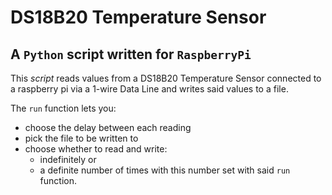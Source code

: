 # DS18B20 Temperature Sensor

## A `Python` script written for `RaspberryPi`

This *script* reads values from a DS18B20 Temperature Sensor connected to a raspberry pi via a 1-wire Data Line and writes said values to a file.

The `run` function lets you:
 * choose the delay between each reading
 * pick the file to be written to
 * choose whether to read and write:
   * indefinitely or
   * a definite number of times with this number set with said `run` function.

